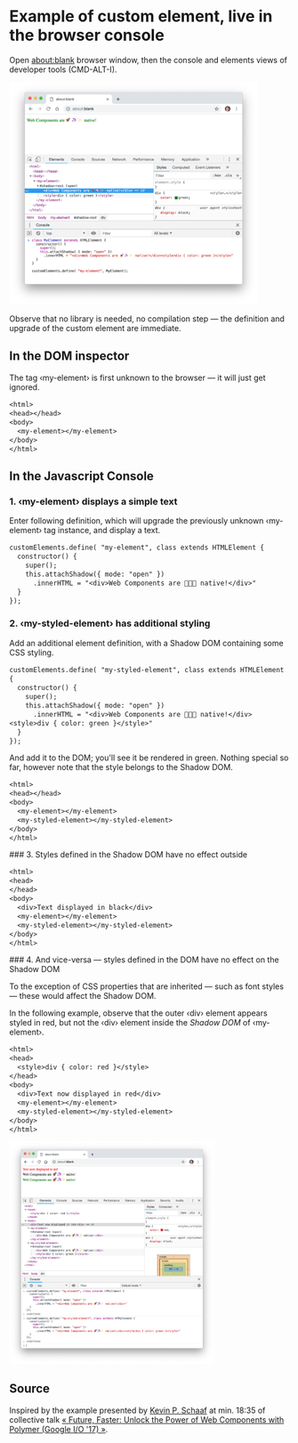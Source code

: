 # Example of custom element, live in the browser console

Open [about:blank](about:blank) browser window, then the console and elements views of developer tools (CMD-ALT-I).

<img height="400" src="01-live-custom-element(step02).png" />

Observe that no library is needed, no compilation step — the definition and upgrade of the custom element are immediate.

## In the DOM inspector

The tag ‹my-element› is first unknown to the browser — it will just get ignored.

```
<html>
<head></head>
<body>
  <my-element></my-element>
</body>
</html>
```

## In the Javascript Console

### 1. ‹my-element› displays a simple text

Enter following definition, which will upgrade the previously unknown ‹my-element› tag instance, and display a text.

```
customElements.define( "my-element", class extends HTMLElement {
  constructor() {
    super();
    this.attachShadow({ mode: "open" })
      .innerHTML = "<div>Web Components are 🚀🦄✨ native!</div>"
  }
});
```

### 2. ‹my-styled-element› has additional styling

Add an additional element definition, with a Shadow DOM containing some CSS styling.

```
customElements.define( "my-styled-element", class extends HTMLElement {
  constructor() {
    super();
    this.attachShadow({ mode: "open" })
      .innerHTML = "<div>Web Components are 🚀🦄✨ native!</div><style>div { color: green }</style>"
  }
});
```

And add it to the DOM; you'll see it be rendered in green. Nothing special so far, however note that the style belongs to the Shadow DOM.

```
<html>
<head></head>
<body>
  <my-element></my-element>
  <my-styled-element></my-styled-element>
</body>
</html>
```

### 3. Styles defined in the Shadow DOM have no effect outside

```
<html>
<head>
</head>
<body>
  <div>Text displayed in black</div>
  <my-element></my-element>
  <my-styled-element></my-styled-element>
</body>
</html>
```

### 4. And vice-versa — styles defined in the DOM have no effect on the Shadow DOM

To the exception of CSS properties that are inherited — such as font styles — these would affect the Shadow DOM.

In the following example, observe that the outer ‹div› element appears styled in red, but not the ‹div› element inside the _Shadow DOM_ of ‹my-element›.

```
<html>
<head>
  <style>div { color: red }</style>
</head>
<body>
  <div>Text now displayed in red</div>
  <my-element></my-element>
  <my-styled-element></my-styled-element>
</body>
</html>
```

<img height="400" src="01-live-custom-element(step04).png" />

## Source

Inspired by the example presented by [Kevin P. Schaaf](https://twitter.com/kevinpschaaf) at min. 18:35 of collective talk [« Future, Faster: Unlock the Power of Web Components with Polymer (Google I/O '17) »](https://www.youtube.com/watch?v=cuoZenpQveQ&feature=youtu.be&t=1044).